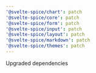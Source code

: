 ```yaml
---
'@svelte-spice/chart': patch
'@svelte-spice/core': patch
'@svelte-spice/form': patch
'@svelte-spice/input': patch
'@svelte-spice/layout': patch
'@svelte-spice/markdown': patch
'@svelte-spice/themes': patch
---
```


Upgraded dependencies
